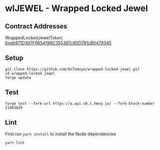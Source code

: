 # wlJEWEL - Wrapped Locked Jewel

## Contract Addresses

WrappedLockedJewelToken: [0xeb971D307F6654199C355397c80D791cB0479345](https://explorer.harmony.one/address/0xeb971D307F6654199C355397c80D791cB0479345)

## Setup

```
git clone https://github.com/0xTomoyo/wrapped-locked-jewel.git
cd wrapped-locked-jewel
forge update
```

## Test

```
forge test --fork-url https://a.api.s0.t.hmny.io/ --fork-block-number 21963639
```

## Lint

First run `yarn install` to install the Node dependencies

```
yarn lint
```
